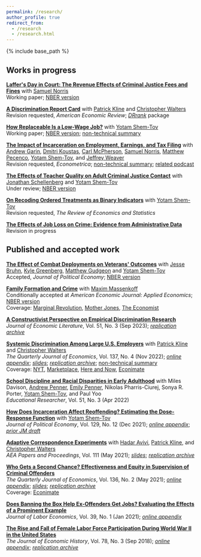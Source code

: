 ```yaml
---
permalink: /research/
author_profile: true
redirect_from:
  - /research
  - /research.html
---
```


{% include base_path %}

## Works in progress 
[**Laffer's Day in Court: The Revenue Effects of Criminal Justice Fees and Fines**](/files/laffer.pdf) with [Samuel Norris](https://www.samuel-norris.com/)  
Working paper; [NBER version](https://www.nber.org/papers/w31806?utm_campaign=ntwh&utm_medium=email&utm_source=ntwg9)       

[**A Discrimination Report Card**](https://arxiv.org/abs/2306.13005) with [Patrick Kline](https://eml.berkeley.edu/~pkline/) and [Christopher Walters](https://eml.berkeley.edu/~crwalters/)   
Revision requested, *American Economic Review*; [*DRrank*](https://github.com/ekrose/drrank) package      

[**How Replaceable Is a Low-Wage Job?**](/files/lowwage_rs.pdf) with [Yotam Shem-Tov](https://yotamshemtov.github.io/index.html)   
Working paper; [NBER version](https://www.nber.org/papers/w31447); [non-technical summary](https://bfi.uchicago.edu/wp-content/uploads/2023/08/How-Replaceable-Is-a-Low-Wage-Job.pdf)     

[**The Impact of Incarceration on Employment, Earnings, and Tax Filing**](/files/incar_lm.pdf) with [Andrew Garin](https://sites.google.com/view/andygarin/home), [Dmitri Koustas](http://www.dmitrikoustas.com/), [Carl McPherson](https://carlmcpherson.github.io/), [Samuel Norris](https://www.samuel-norris.com/), [Matthew Pecenco](https://www.matthewpecenco.com/), [Yotam Shem-Tov](https://yotamshemtov.github.io/index.html), and [Jeffrey Weaver](https://www.jeff-weaver.com/)  
Revision requested, *Econometrica*; [non-technical summary](https://bfi.uchicago.edu/wp-content/uploads/2023/08/The-Impact-of-Incarceration-on-Employment-Earnings-and-Tax-Filing-1.pdf); [related podcast](https://bfi.uchicago.edu/podcast/many-us-prisoners-do-return-to-society-what-job-and-earning-prospects-await-them/)        

[**The Effects of Teacher Quality on Adult Criminal Justice Contact**](/files/rss_teachers_cjc.pdf) with [Jonathan Schellenberg](https://sites.google.com/view/jonathanschellenberg/home?authuser=0) and [Yotam Shem-Tov](https://yotamshemtov.github.io/index.html)  
Under review; [NBER version](https://www.nber.org/papers/w30274)   

[**On Recoding Ordered Treatments as Binary Indicators**](http://arxiv.org/abs/2111.12258) with [Yotam Shem-Tov](https://yotamshemtov.github.io/index.html)  
Revision requested, *The Review of Economics and Statistics*    

[**The Effects of Job Loss on Crime: Evidence from Administrative Data**](/files/jobloss_crime_ekr_vf.pdf)  
Revision in progress  


## Published and accepted work
[**The Effect of Combat Deployments on Veterans' Outcomes**](/files/deployments.pdf) with [Jesse Bruhn](https://www.jessebruhn.com/home), [Kyle Greenberg](https://sites.google.com/view/kyle-greenberg/home), [Matthew Gudgeon](https://sites.google.com/site/matthewgudgeon/home?authuser=0) and [Yotam Shem-Tov](https://yotamshemtov.github.io/index.html)  
Accepted, *Journal of Political Economy*;  [NBER version](https://www.nber.org/papers/w30622)  

[**Family Formation and Crime**](http://maximmassenkoff.com/FamilyFormationAndCrime.pdf) with [Maxim Massenkoff](http://maximmassenkoff.com)  
Conditionally accepted at *American Economic Journal: Applied Economics*; [NBER version](https://www.nber.org/papers/w30385)  
Coverage: [Marginal Revolution](https://marginalrevolution.com/marginalrevolution/2019/11/more-pregnancy-less-crime.html), [Mother Jones](https://www.motherjones.com/kevin-drum/2019/11/having-a-baby-cuts-crime-by-25/), [The Economist](https://www.economist.com/graphic-detail/2020/01/03/the-prospect-of-parenthood-makes-people-more-law-abiding)

[**A Constructivist Perspective on Empirical Discrimination Research**](/files/constructivism.pdf)  
*Journal of Economic Literature*, Vol. 51, No. 3 (Sep 2023); [*replication archive*](https://www.openicpsr.org/openicpsr/project/171761/version/V1/view)   

[**Systemic Discrimination Among Large U.S. Employers**](/files/randres.pdf) with [Patrick Kline](https://eml.berkeley.edu/~pkline/) and [Christopher Walters](https://eml.berkeley.edu/~crwalters/)   
*The Quarterly Journal of Economics*, Vol. 137, No. 4 (Nov 2022); [*online appendix*](/files/randres_appx.pdf); [*slides*](/files/randres_slides_final.pdf); [*replication archive*](https://dataverse.harvard.edu/dataset.xhtml?persistentId=doi:10.7910/DVN/HLO4XC); [non-technical summary](https://bfi.uchicago.edu/wp-content/uploads/2021/09/Systemic-Discrimination-Among-Large-U.S.-Employers.pdf)         
Coverage: [NYT](https://www.nytimes.com/2021/07/29/business/economy/hiring-racial-discrimination.html), [Marketplace](https://www.marketplace.org/shows/marketplace-morning-report/research-spotlights-existence-of-racial-discrimination-in-hiring-process/), [Here and Now](https://www.wbur.org/hereandnow/2021/08/18/name-discrimination-jobs), [Econimate](https://www.youtube.com/watch?v=fLgWIyx0gDw)    

[**School Discipline and Racial Disparities in Early Adulthood**](/files/dprsy_discipline.pdf) with Miles Davison, [Andrew Penner](http://www.socsci.uci.edu/~penner/), [Emily Penner](http://www.emilykpenner.com/), Nikolas Pharris-Ciurej, Sonya R. Porter, [Yotam Shem-Tov](https://yotamshemtov.github.io/index.html), and Paul Yoo  
*Educational Researcher*, Vol. 51, No. 3 (Apr 2022)  

[**How Does Incarceration Affect Reoffending? Estimating the Dose-Response Function**](/files/Rose_Shemtov_2021_Manuscript.pdf) with [Yotam Shem-Tov](https://yotamshemtov.github.io/index.html)  
*Journal of Political Economy*, Vol. 129, No. 12 (Dec 2021); [*online appendix*](/files/Rose_Shemtov_2021_OnlineAppendix.pdf); [*prior JM draft*](https://yotamshemtov.github.io/files/YotamShemTov_JMP.pdf)

[**Adaptive Correspondence Experiments**](/files/SkyNet.pdf) with [Hadar Avivi](https://avivihadar.github.io/), [Patrick Kline](https://eml.berkeley.edu/~pkline/), and [Christopher Walters](https://eml.berkeley.edu/~crwalters/)   
*AEA Papers and Proceedings*, Vol. 111 (May 2021); [*slides*](https://avivihadar.github.io/files/AdaptiveCorrespondenceExperiments_Slides.pdf); [*replication archive*](https://avivihadar.github.io/files/AdaptiveCorrespondenceExperiments_code.zip)  

[**Who Gets a Second Chance? Effectiveness and Equity in Supervision of Criminal Offenders**](/files/jmp.pdf)   
*The Quarterly Journal of Economics*, Vol. 136, No. 2 (May 2021); [*online appendix*](/files/jmp_online_appendix.pdf); [*slides*](/files/rose_second_chances.pdf); [*replication archive*](https://dataverse.harvard.edu/dataset.xhtml?persistentId=doi:10.7910/DVN/JM3TPY&version=1.0)  
Coverage: [Econimate](https://www.youtube.com/watch?v=K0W9TBKTwnU) 

[**Does Banning the Box Help Ex-Offenders Get Jobs? Evaluating the Effects of a Prominent Example**](/files/btbjole_final.pdf)  
*Journal of Labor Economics*, Vol. 39, No. 1 (Jan 2021); [*online appendix*](/files/btb_online_appendix_0418.pdf)

[**The Rise and Fall of Female Labor Force Participation During World War II in the United States**](/files/rise_and_fall.pdf)  
*The Journal of Economic History*, Vol. 78, No. 3 (Sep 2018); [*online appendix*](/files/rise_and_fall_online_appendix.pdf); [*replication archive*](https://www.dropbox.com/s/fq3c530ngw8443g/replication_full.zip?dl=1)
